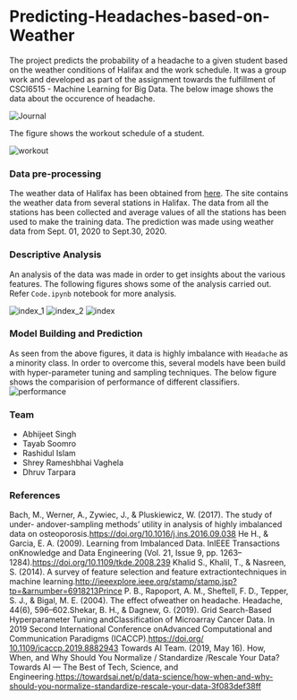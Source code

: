 # Predicting-Headaches-based-on-Weather

The project predicts the probability of a headache to a given student based on the weather conditions of Halifax and the work schedule. It was a group work and developed as part of the assignment towards the fulfillment of CSCI6515 - Machine Learning for Big Data. The below image shows the data about the occurence of headache. 

![Journal](https://user-images.githubusercontent.com/20052459/95027144-b6eaae00-066c-11eb-9f3b-a139533829da.PNG)

The figure shows the workout schedule of a student. 

![workout](https://user-images.githubusercontent.com/20052459/95027194-0c26bf80-066d-11eb-903b-daf982633afe.PNG)

### Data pre-processing
The weather data of Halifax has been obtained from [here](https://climate.weather.gc.ca/). The site contains the weather data from several stations in Halifax. The data from all the stations has been collected and average values of all the stations has been used to make the training data. The prediction was made using weather data from Sept. 01, 2020 to Sept.30, 2020. 

### Descriptive Analysis
An analysis of the data was made in order to get insights about the various features. The following figures shows some of the analysis carried out. Refer `Code.ipynb` notebook for more analysis.

![index_1](https://user-images.githubusercontent.com/20052459/95027641-8c9aef80-0670-11eb-8dbd-44daf6acd953.png)
![index_2](https://user-images.githubusercontent.com/20052459/95027642-8d338600-0670-11eb-981c-d88f4fadf89a.png)
![index](https://user-images.githubusercontent.com/20052459/95027643-8d338600-0670-11eb-9beb-2bb07d207631.png)


### Model Building and Prediction
As seen from the above figures, it data is highly imbalance with `Headache` as a minority class. In order to overcome this, several models have been build with hyper-parameter tuning and sampling techniques. The below figure shows the comparision of performance of different classifiers.
![performance](https://user-images.githubusercontent.com/20052459/95027532-a556d580-066f-11eb-98e8-0e2e472ca9d5.PNG)

### Team
- Abhijeet Singh  
- Tayab Soomro  
- Rashidul Islam  
- Shrey Rameshbhai Vaghela  
- Dhruv Tarpara 

### References
Bach, M., Werner, A., Zywiec, J., & Pluskiewicz, W. (2017). ​The study of under- andover-sampling methods’ utility in analysis of highly imbalanced data on osteoporosis​.https://doi.org/​10.1016/j.ins.2016.09.038
He H., & Garcia, E. A. (2009). Learning from Imbalanced Data. In ​IEEE Transactions onKnowledge and Data Engineering​ (Vol. 21, Issue 9, pp. 1263–1284).https://doi.org/​10.1109/tkde.2008.239
Khalid S., Khalil, T., & Nasreen, S. (2014). ​A survey of feature selection and feature extractiontechniques in machine learning​.http://ieeexplore.ieee.org/stamp/stamp.jsp?tp=&arnumber=6918213Prince
P. B., Rapoport, A. M., Sheftell, F. D., Tepper, S. J., & Bigal, M. E. (2004). The effect ofweather on headache. ​Headache​, ​44​(6), 596–602.Shekar, B. H., & Dagnew, G. (2019). Grid Search-Based Hyperparameter Tuning andClassification of Microarray Cancer Data. In ​2019 Second International Conference onAdvanced Computational and Communication Paradigms (ICACCP)​.https://doi.org/​10.1109/icaccp.2019.8882943
Towards AI Team. (2019, May 16). ​How, When, and Why Should You Normalize / Standardize /Rescale Your Data?​ Towards AI — The Best of Tech, Science, and Engineering.https://towardsai.net/p/data-science/how-when-and-why-should-you-normalize-standardize-rescale-your-data-3f083def38ff
